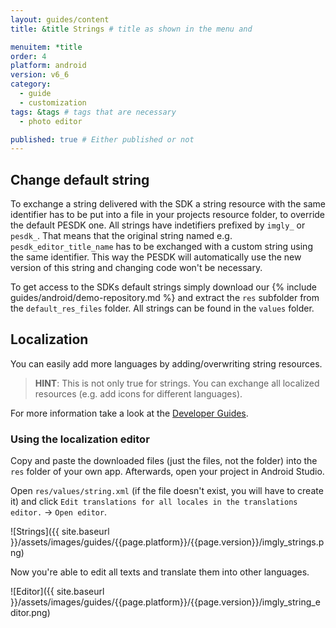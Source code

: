 ```yaml
---
layout: guides/content
title: &title Strings # title as shown in the menu and

menuitem: *title
order: 4
platform: android
version: v6_6
category:
  - guide
  - customization
tags: &tags # tags that are necessary
  - photo editor

published: true # Either published or not
---
```


## Change default string

To exchange a string delivered with the SDK a string resource with the same identifier has to be put into a file in your projects resource folder, to override the default PESDK one.
All strings have indetifiers prefixed by `imgly_` or `pesdk_`. That means that the original string named e.g. `pesdk_editor_title_name` has to be exchanged with a custom string using the same identifier.
This way the PESDK will automatically use the new version of this string and changing code won't be necessary.

To get access to the SDKs default strings simply download our {% include guides/android/demo-repository.md %} and extract the `res` subfolder from the `default_res_files` folder. All strings can be found in the `values` folder.

## Localization

You can easily add more languages by adding/overwriting string resources.

> __HINT__: This is not only true for strings. You can exchange all localized resources (e.g. add icons for different languages).

For more information take a look at the [Developer Guides](http://developer.android.com/guide/topics/resources/localization.html).

### Using the localization editor

Copy and paste the downloaded files (just the files, not the folder) into the `res` folder of your own app. Afterwards, open your project in Android Studio.

Open `res/values/string.xml` (if the file doesn't exist, you will have to create it) and click `Edit translations for all locales in the translations editor.` -> `Open editor`.

![Strings]({{ site.baseurl }}/assets/images/guides/{{page.platform}}/{{page.version}}/imgly_strings.png)

Now you're able to edit all texts and translate them into other languages.

![Editor]({{ site.baseurl }}/assets/images/guides/{{page.platform}}/{{page.version}}/imgly_string_editor.png)

